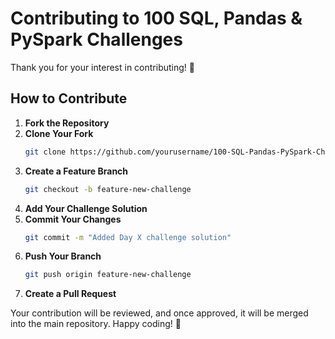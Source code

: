 # Contributing to 100 SQL, Pandas & PySpark Challenges

Thank you for your interest in contributing! 🚀  

## How to Contribute  
1. **Fork the Repository**  
2. **Clone Your Fork**  
   ```bash
   git clone https://github.com/yourusername/100-SQL-Pandas-PySpark-Challenges.git
   ```
3. **Create a Feature Branch**  
   ```bash
   git checkout -b feature-new-challenge
   ```
4. **Add Your Challenge Solution**  
5. **Commit Your Changes**  
   ```bash
   git commit -m "Added Day X challenge solution"
   ```
6. **Push Your Branch**  
   ```bash
   git push origin feature-new-challenge
   ```
7. **Create a Pull Request**  

Your contribution will be reviewed, and once approved, it will be merged into the main repository. Happy coding! 🚀  
